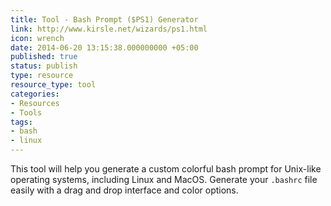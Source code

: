 ```yaml
---
title: Tool - Bash Prompt ($PS1) Generator
link: http://www.kirsle.net/wizards/ps1.html
icon: wrench
date: 2014-06-20 13:15:38.000000000 +05:00
published: true
status: publish
type: resource
resource_type: tool
categories:
- Resources
- Tools
tags:
- bash
- linux
---
```


This tool will help you generate a custom colorful bash prompt for Unix-like operating systems, including Linux and MacOS. Generate your `.bashrc` file easily with a drag and drop interface and color options.

